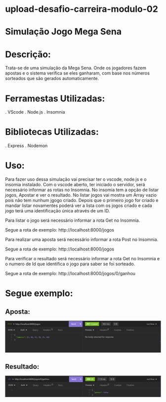 # upload-desafio-carreira-modulo-02
# Simulação Jogo Mega Sena

# Descrição:
Trata-se de uma simulação da Mega Sena.
Onde os jogadores fazem apostas e o sistema verifica se eles ganharam, com base nos números sorteados que são gerados automaticamente.

# Ferramestas Utilizadas:
. VScode
. Node.js
. Insomnia

# Bibliotecas Utilizadas:
. Express
. Nodemon

# Uso:
Para fazer uso dessa simulação vai precisar ter o vscode, node.js e o insomia instalado.
Com o vscode aberto, ter iniciado o servidor, será necessário informar as rotas no Insomnia. No insomia tem a opção de listar jogos, Apostar e ver o resultado.
No listar jogos vai mostra um Array vazio pois não tem nunhum jgogo criado. Depois que o primeiro jogo for criado e mandar listar novamentes poderá ver a lista com os jogos criado e cada jogo terá uma identificação única através de um ID.

Para listar o jogo será necessário informar a rota Get no Insomnia. 

Segue a rota de exemplo: http://localhost:8000/jogos

Para realizar uma aposta será necessário informar a rota Post no Insomnia.

Segue a rota de exemplo: http://localhost:8000/jogos

Para verificar o resultado será necessário informar a rota Get no Insomnia e o numero de Id que identifica o jogo para saber se foi sorteado.

Segue a rota de exemplo: http://localhost:8000/jogos/0/ganhou
# Segue exemplo:
## Aposta:
<img src="/src/img/insomnia.png">

## Resultado:
<img src="/src/img/Resultado.png">

